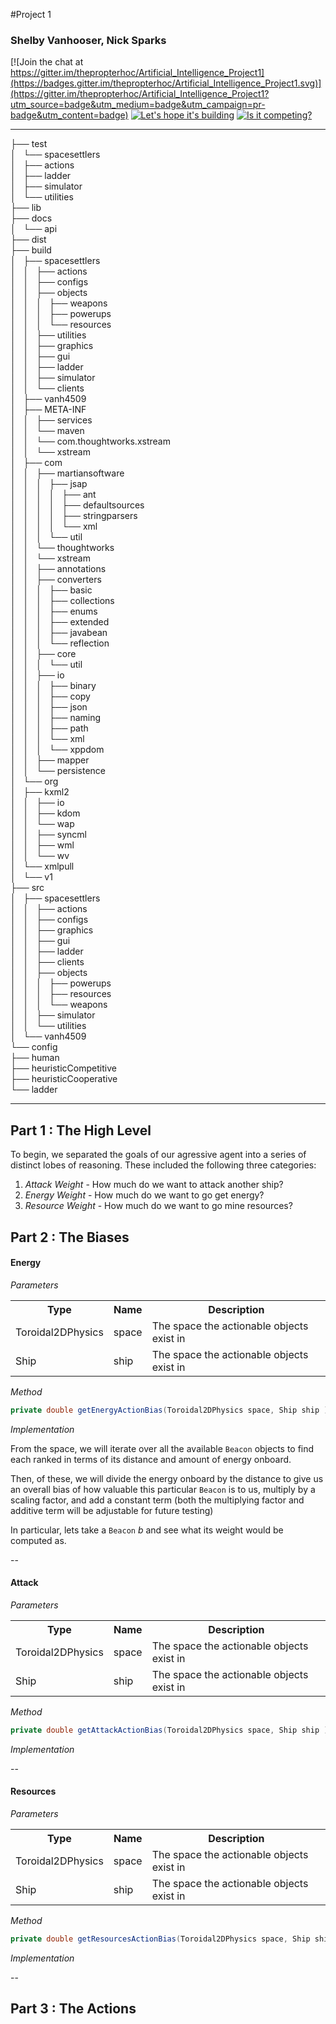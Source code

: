 #Project 1  
### Shelby Vanhooser, Nick Sparks  

[![Join the chat at https://gitter.im/thepropterhoc/Artificial_Intelligence_Project1](https://badges.gitter.im/thepropterhoc/Artificial_Intelligence_Project1.svg)](https://gitter.im/thepropterhoc/Artificial_Intelligence_Project1?utm_source=badge&utm_medium=badge&utm_campaign=pr-badge&utm_content=badge) [![Let's hope it's building](https://img.shields.io/badge/🚀heuristic-unknown-yellow.svg)](https://img.shields.io/badge/🚀heuristic-unknown-yellow.svg) [![Is it competing?](https://img.shields.io/badge/💡status-inDevelopment-yellow.svg)](https://img.shields.io/badge/💡status-inDevelopment-yellow.svg)

___

├── test  
│   └── spacesettlers  
│       ├── actions  
│       ├── ladder  
│       ├── simulator  
│       └── utilities  
├── lib  
├── docs  
│   └── api  
├── dist   
├── build  
│   ├── spacesettlers  
│   │   ├── actions  
│   │   ├── configs  
│   │   ├── objects   
│   │   │   ├── weapons  
│   │   │   ├── powerups  
│   │   │   └── resources  
│   │   ├── utilities   
│   │   ├── graphics  
│   │   ├── gui  
│   │   ├── ladder  
│   │   ├── simulator  
│   │   └── clients    
│   ├── vanh4509  
│   ├── META-INF  
│   │   ├── services  
│   │   └── maven  
│   │       └── com.thoughtworks.xstream  
│   │           └── xstream  
│   ├── com  
│   │   ├── martiansoftware  
│   │   │   ├── jsap  
│   │   │   │   ├── ant  
│   │   │   │   ├── defaultsources  
│   │   │   │   ├── stringparsers  
│   │   │   │   └── xml  
│   │   │   └── util  
│   │   └── thoughtworks  
│   │       └── xstream  
│   │           ├── annotations  
│   │           ├── converters  
│   │           │   ├── basic  
│   │           │   ├── collections  
│   │           │   ├── enums  
│   │           │   ├── extended  
│   │           │   ├── javabean   
│   │           │   └── reflection  
│   │           ├── core  
│   │           │   └── util  
│   │           ├── io  
│   │           │   ├── binary  
│   │           │   ├── copy  
│   │           │   ├── json  
│   │           │   ├── naming  
│   │           │   ├── path  
│   │           │   └── xml  
│   │           │       └── xppdom  
│   │           ├── mapper  
│   │           └── persistence  
│   └── org  
│       ├── kxml2  
│       │   ├── io  
│       │   ├── kdom  
│       │   └── wap  
│       │       ├── syncml  
│       │       ├── wml  
│       │       └── wv  
│       └── xmlpull  
│           └── v1  
├── src  
│   ├── spacesettlers  
│   │   ├── actions  
│   │   ├── configs  
│   │   ├── graphics  
│   │   ├── gui  
│   │   ├── ladder  
│   │   ├── clients  
│   │   ├── objects  
│   │   │   ├── powerups  
│   │   │   ├── resources  
│   │   │   └── weapons  
│   │   ├── simulator  
│   │   └── utilities  
│   └── vanh4509  
└── config  
    ├── human  
    ├── heuristicCompetitive  
    ├── heuristicCooperative  
    └── ladder  
___


## Part 1 : The High Level  

To begin, we separated the goals of our agressive agent into a series of distinct lobes of reasoning.  These included the following three categories: 

1. *Attack Weight* - How much do we want to attack another ship? 
2. *Energy Weight* - How much do we want to go get energy?
3. *Resource Weight* - How much do we want to go mine resources?

## Part 2 : The Biases


#### Energy

_Parameters_  

<table>
	<th>
		Type
	</th>
	<th>
		Name
	</th>
	<th>
		Description
	</th>
	<tr>
		<td>
			Toroidal2DPhysics
		</td>  
		<td>
			space
		</td>
		<td>
			The space the actionable objects exist in 
		</td>
	</tr>
	<tr>
		<td>
			Ship
		</td>  
		<td>
			ship
		</td>
		<td>
			The space the actionable objects exist in 
		</td>
	</tr>
</table>

_Method_

~~~java
private double getEnergyActionBias(Toroidal2DPhysics space, Ship ship ){ ... } 
~~~

_Implementation_

From the space, we will iterate over all the available `Beacon` objects to find each ranked in terms of its distance and amount of energy onboard.  

Then, of these, we will divide the energy onboard by the distance to give us an overall bias of how valuable this particular `Beacon` is to us, multiply by a scaling factor, and add a constant term (both the multiplying factor and additive term will be adjustable for future testing) 

In particular, lets take a `Beacon` _b_ and see what its weight would be computed as.  




--  

#### Attack  

_Parameters_

<table>
	<th>
		Type
	</th>
	<th>
		Name
	</th>
	<th>
		Description
	</th>
	<tr>
		<td>
			Toroidal2DPhysics
		</td>  
		<td>
			space
		</td>
		<td>
			The space the actionable objects exist in 
		</td>
	</tr>
	<tr>
		<td>
			Ship
		</td>  
		<td>
			ship
		</td>
		<td>
			The space the actionable objects exist in 
		</td>
	</tr>
</table>

_Method_

~~~ java
private double getAttackActionBias(Toroidal2DPhysics space, Ship ship ){ ... }
~~~

_Implementation_


--

#### Resources

_Parameters_

<table>
	<th>
		Type
	</th>
	<th>
		Name
	</th>
	<th>
		Description
	</th>
	<tr>
		<td>
			Toroidal2DPhysics
		</td>  
		<td>
			space
		</td>
		<td>
			The space the actionable objects exist in 
		</td>
	</tr>
	<tr>
		<td>
			Ship
		</td>  
		<td>
			ship
		</td>
		<td>
			The space the actionable objects exist in 
		</td>
	</tr>
</table>

_Method_

~~~ java
private double getResourcesActionBias(Toroidal2DPhysics space, Ship ship ){ ... } 
~~~

_Implementation_


--

## Part 3 : The Actions
